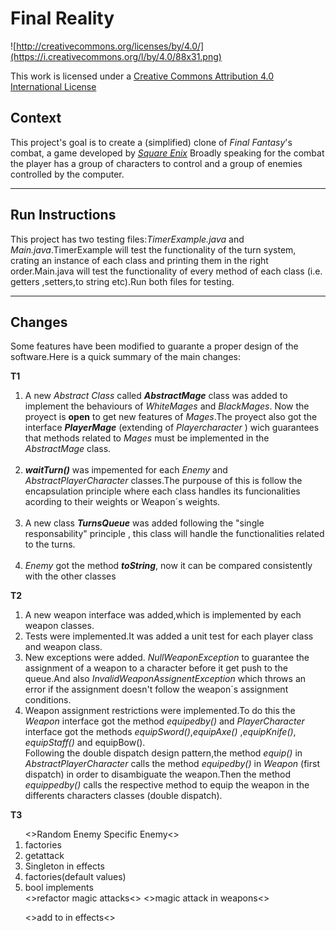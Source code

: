 Final Reality
=============

![http://creativecommons.org/licenses/by/4.0/](https://i.creativecommons.org/l/by/4.0/88x31.png)

This work is licensed under a 
[Creative Commons Attribution 4.0 International License](http://creativecommons.org/licenses/by/4.0/)

Context
-------

This project's goal is to create a (simplified) clone of _Final Fantasy_'s combat, a game developed
by [_Square Enix_](https://www.square-enix.com)
Broadly speaking for the combat the player has a group of characters to control and a group of 
enemies controlled by the computer.

------

Run Instructions
-------

This project has two testing files:<em>TimerExample.java</em> and  <em>Main.java</em>.TimerExample will test the 
functionality of the turn system, crating an instance of each class and printing them in the right order.Main.java will 
test the functionality of  every method of each class (i.e. getters ,setters,to string etc).Run both files for testing. 


------
Changes
-------
Some features have been modified to guarante a proper design of the software.Here is  a quick summary of the main 
changes: 

<b>T1</b>
<ol>
<li> A new <em>Abstract Class </em>  called <b><em>AbstractMage</em></b>  class was added to implement the behaviours of 
<em>WhiteMages</em> and  <em>BlackMages</em>. Now the proyect is <b>open</b>
to get new features of <em>Mages</em>.The proyect also got the interface <b><em>PlayerMage</em></b> (extending 
of <em>Playercharacter</em> ) wich guarantees that  methods related to <em>Mages</em> must be implemented in the 
<em>AbstractMage</em> class.</li>
<br>
<li> <b><em>waitTurn()</em></b> was impemented for each <em>Enemy</em> and  <em>AbstractPlayerCharacter</em> 
 classes.The purpouse of this is follow the encapsulation principle where each class handles its funcionalities acording to their weights 
or Weapon´s weights. </li>
<br>
<li> A new class  <b><em>TurnsQueue</em></b> was added following the "single responsability" principle , this class will 
handle the functionalities related to the turns.</li><br>
<li><em>Enemy</em> got  the  method  <b><em>toString</em></b>, now it can be compared consistently with 
the other classes</li>
</ol>

<b>T2</b>
<ol>
<li>A new weapon interface was added,which is implemented by each weapon classes.</li>
<li>Tests were implemented.It was added a unit test for each  player class  and weapon class.</li>

<li> New exceptions were added. <em>NullWeaponException</em> to guarantee the assignment of a weapon to a character
 before it get push to the queue.And also <em>InvalidWeaponAssignentException</em> which throws an error if
the assignment doesn't follow the weapon´s assignment conditions.</li>

<li>Weapon assignment restrictions were implemented.To do this the
<em>Weapon</em> interface got the method <em>equipedby()</em> and  <em>PlayerCharacter</em> 
interface got the methods <em>equipSword()</em>,<em>equipAxe()</em> 
,<em>equipKnife()</em>, <em>equipStaff()</em> and equipBow()</em>.<br>
Following the double dispatch design pattern,the method <em>equip()</em> in <em>AbstractPlayerCharacter</em> calls the method <em>equipedby()</em>
in <em>Weapon</em> (first dispatch) in order to disambiguate the weapon.Then the method 
<em>equippedby()</em> calls the respective method to equip the weapon in the 
differents characters classes (double dispatch).</li>
</ol>

<b>T3</b>
<ol>
<>Random Enemy Specific Enemy<>
<li>factories</li>
<li>getattack</li>
<li> Singleton in effects</li>
<li>factories(default values)</li>
<li> bool implements </li>
<>refactor magic attacks<>
<>magic attack in weapons<>

<>add to  in effects<>
</ol>